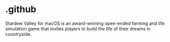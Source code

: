 # .github
Stardew Valley for macOS is an award-winning open-ended farming and life simulation game that invites players to build the life of their dreams in countryside.
